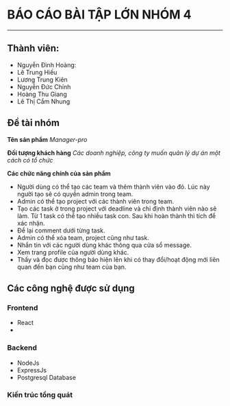 # BÁO CÁO BÀI TẬP LỚN NHÓM 4

---

## Thành viên:

- Nguyễn Đình Hoàng: 
- Lê Trung Hiếu
- Lương Trung Kiên
- Nguyễn Đức Chính
- Hoàng Thu Giang
- Lê Thị Cẩm Nhung

## Đề tài nhóm

**Tên sản phẩm** _Manager-pro_

**Đối tượng khách hàng** _Các doanh nghiệp, công ty muốn quản lý dự án một cách có tổ chức_

**Các chức năng chính của sản phẩm**
- Người dùng có thể tạo các team và thêm thành viên vào đó. Lúc này người tạo sẽ có quyền admin trong team.
- Admin có thể tạo project với các thành viên trong team.
- Tạo các task ở trong project với deadline và chỉ định thành viên nào sẽ làm. 
Từ 1 task có thể tạo nhiều task con. Sau khi hoàn thành thì tích để xác nhận.
- Để lại comment dưới từng task.
- Admin có thể xóa team, project cũng như task.
- Nhắn tin với các người dùng khác thông qua cửa sổ message.
- Xem trang profile của người dùng khác.
- Thấy và đọc được thông báo hiện lên khi có thay đổi/hoạt động mới liên quan đến bạn cũng như team của bạn.

## Các công nghệ được sử dụng

### Frontend
- React
- 
### Backend
- NodeJs
- ExpressJs
- Postgresql Database
### Kiến trúc tổng quát